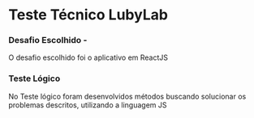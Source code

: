 # Teste Técnico LubyLab 


### Desafio Escolhido - 
  O desafio escolhido foi o aplicativo em ReactJS
  
### Teste Lógico
  No Teste lógico foram desenvolvidos métodos buscando solucionar os problemas descritos, utilizando a linguagem JS
